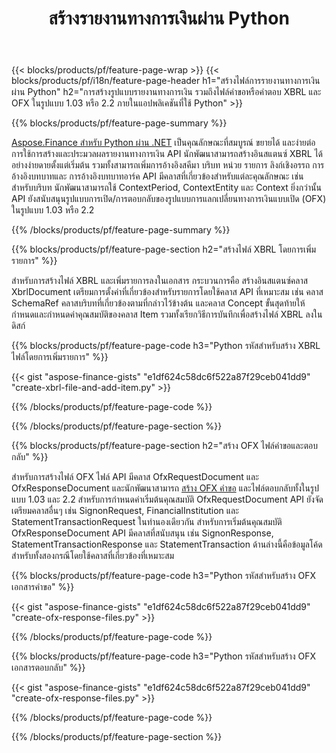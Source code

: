 ﻿---
title: สร้างรายงานทางการเงินผ่าน Python
url: /th/python-net/create/
description:  รหัส Python เพื่อสร้างรายงานทางการเงินใน XBRL และ OFX ไฟล์คำขอหรือคำตอบผ่านไลบรารี Python
---
{{< blocks/products/pf/feature-page-wrap >}}
{{< blocks/products/pf/i18n/feature-page-header h1="สร้างไฟล์การรายงานทางการเงินผ่าน Python" h2="การสร้างรูปแบบรายงานทางการเงิน รวมถึงไฟล์คำขอหรือคำตอบ XBRL และ OFX ในรูปแบบ 1.03 หรือ 2.2 ภายในแอปพลิเคชันที่ใช้ Python" >}}

{{% blocks/products/pf/feature-page-summary %}}

[Aspose.Finance สำหรับ Python ผ่าน .NET](https://products.aspose.com/finance/python-net/) เป็นคุณลักษณะที่สมบูรณ์ ขยายได้ และง่ายต่อการใช้การสร้างและประมวลผลรายงานทางการเงิน API นักพัฒนาสามารถสร้างอินสแตนซ์ XBRL ได้อย่างง่ายดายตั้งแต่เริ่มต้น รวมทั้งสามารถเพิ่มการอ้างอิงสคีมา บริบท หน่วย รายการ ลิงก์เชิงอรรถ การอ้างอิงบทบาทและ 
การอ้างอิงบทบาทอาร์ค API มีคลาสที่เกี่ยวข้องสำหรับแต่ละคุณลักษณะ เช่น สำหรับบริบท นักพัฒนาสามารถใช้ ContextPeriod, ContextEntity และ Context 
ยิ่งกว่านั้น API ยังสนับสนุนรูปแบบการเปิด/การตอบกลับของรูปแบบการแลกเปลี่ยนทางการเงินแบบเปิด (OFX) ในรูปแบบ 1.03 หรือ 2.2

{{% /blocks/products/pf/feature-page-summary %}}

{{% blocks/products/pf/feature-page-section h2="สร้างไฟล์ XBRL โดยการเพิ่มรายการ" %}}

สำหรับการสร้างไฟล์ XBRL และเพิ่มรายการลงในเอกสาร กระบวนการคือ สร้างอินสแตนซ์คลาส XbrlDocument เตรียมการตั้งค่าที่เกี่ยวข้องสำหรับรายการโดยใช้คลาส API ที่เหมาะสม เช่น คลาส SchemaRef คลาสบริบทที่เกี่ยวข้องตามที่กล่าวไว้ข้างต้น และคลาส Concept ขั้นสุดท้ายให้กำหนดและกำหนดค่าคุณสมบัติของคลาส Item รวมทั้งเรียกวิธีการบันทึกเพื่อสร้างไฟล์ XBRL ลงในดิสก์

{{% blocks/products/pf/feature-page-code h3="Python รหัสสำหรับสร้าง XBRL ไฟล์โดยการเพิ่มรายการ" %}}

{{< gist "aspose-finance-gists" "e1df624c58dc6f522a87f29ceb041dd9" "create-xbrl-file-and-add-item.py" >}} 

{{% /blocks/products/pf/feature-page-code %}}

{{% /blocks/products/pf/feature-page-section %}}

{{% blocks/products/pf/feature-page-section h2="สร้าง OFX ไฟล์คำขอและตอบกลับ" %}}


สำหรับการสร้างไฟล์ OFX ไฟล์ API มีคลาส OfxRequestDocument และ OfxResponseDocument และนักพัฒนาสามารถ [สร้าง OFX คำขอ](https://products.aspose.com/finance/python-net/create/ofx-request/) และไฟล์ตอบกลับทั้งในรูปแบบ 1.03 และ 2.2 สำหรับการกำหนดค่าเริ่มต้นคุณสมบัติ OfxRequestDocument API ยังจัดเตรียมคลาสอื่นๆ เช่น SignonRequest, FinancialInstitution และ StatementTransactionRequest ในทำนองเดียวกัน สำหรับการเริ่มต้นคุณสมบัติ OfxResponseDocument API มีคลาสที่สนับสนุน เช่น SignonResponse, StatementTransactionResponse และ StatementTransaction ด้านล่างนี้คือข้อมูลโค้ดสำหรับทั้งสองกรณีโดยใช้คลาสที่เกี่ยวข้องที่เหมาะสม

{{% blocks/products/pf/feature-page-code h3="Python รหัสสำหรับสร้าง OFX เอกสารคำขอ" %}}

{{< gist "aspose-finance-gists" "e1df624c58dc6f522a87f29ceb041dd9" "create-ofx-response-files.py" >}} 

{{% /blocks/products/pf/feature-page-code %}}

{{% blocks/products/pf/feature-page-code h3="Python รหัสสำหรับสร้าง OFX เอกสารตอบกลับ" %}}

{{< gist "aspose-finance-gists" "e1df624c58dc6f522a87f29ceb041dd9" "create-ofx-response-files.py" >}} 

{{% /blocks/products/pf/feature-page-code %}}

{{% /blocks/products/pf/feature-page-section %}}